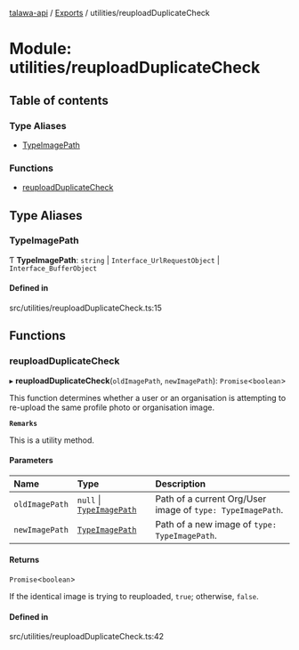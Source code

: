 [talawa-api](../README.md) / [Exports](../modules.md) / utilities/reuploadDuplicateCheck

# Module: utilities/reuploadDuplicateCheck

## Table of contents

### Type Aliases

- [TypeImagePath](utilities_reuploadDuplicateCheck.md#typeimagepath)

### Functions

- [reuploadDuplicateCheck](utilities_reuploadDuplicateCheck.md#reuploadduplicatecheck)

## Type Aliases

### TypeImagePath

Ƭ **TypeImagePath**: `string` \| `Interface_UrlRequestObject` \| `Interface_BufferObject`

#### Defined in

src/utilities/reuploadDuplicateCheck.ts:15

## Functions

### reuploadDuplicateCheck

▸ **reuploadDuplicateCheck**(`oldImagePath`, `newImagePath`): `Promise`<`boolean`\>

This function determines whether a user or an organisation is
attempting to re-upload the same profile photo or organisation image.

**`Remarks`**

This is a utility method.

#### Parameters

| Name | Type | Description |
| :------ | :------ | :------ |
| `oldImagePath` | ``null`` \| [`TypeImagePath`](utilities_reuploadDuplicateCheck.md#typeimagepath) | Path of a current Org/User image of `type: TypeImagePath`. |
| `newImagePath` | [`TypeImagePath`](utilities_reuploadDuplicateCheck.md#typeimagepath) | Path of a new image of `type: TypeImagePath`. |

#### Returns

`Promise`<`boolean`\>

If the identical image is trying to reuploaded, `true`; otherwise, `false`.

#### Defined in

src/utilities/reuploadDuplicateCheck.ts:42

